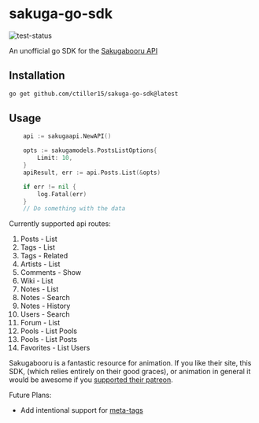 # sakuga-go-sdk

![test-status](https://github.com/ctiller15/sakuga-go-sdk/actions/workflows/tests.yml/badge.svg)

An unofficial go SDK for the [Sakugabooru API](https://sakugabooru.com/help/api)

## Installation
```bash
go get github.com/ctiller15/sakuga-go-sdk@latest
```

## Usage
```go
	api := sakugaapi.NewAPI()

	opts := sakugamodels.PostsListOptions{
		Limit: 10,
	}
	apiResult, err := api.Posts.List(&opts)

	if err != nil {
		log.Fatal(err)
	}
    // Do something with the data
```

Currently supported api routes:

1. Posts - List
1. Tags - List
1. Tags - Related
1. Artists - List
1. Comments - Show
1. Wiki - List
1. Notes - List
1. Notes - Search
1. Notes - History
1. Users - Search
1. Forum - List
1. Pools - List Pools
1. Pools - List Posts
1. Favorites - List Users

Sakugabooru is a fantastic resource for animation. If you like their site, this SDK, (which relies entirely on their good graces), or animation in general it would be awesome if you [supported their patreon](https://www.patreon.com/Sakugabooru).

Future Plans:
- Add intentional support for [meta-tags](https://sakugabooru.com/help/cheatsheet)